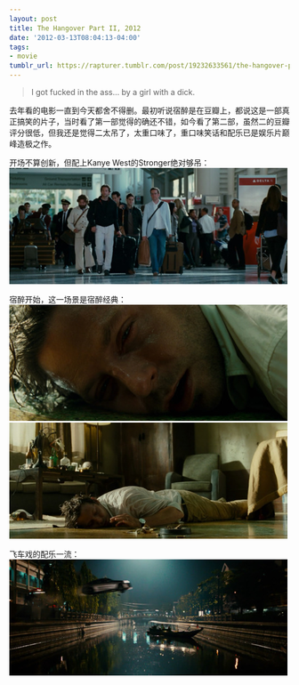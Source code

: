 ```yaml
---
layout: post
title: The Hangover Part II, 2012
date: '2012-03-13T08:04:13-04:00'
tags:
- movie
tumblr_url: https://rapturer.tumblr.com/post/19232633561/the-hangover-part-ii-2012
---
```

> I got fucked in the ass… by a girl with a dick.

去年看的电影一直到今天都舍不得删。最初听说宿醉是在豆瓣上，都说这是一部真正搞笑的片子，当时看了第一部觉得的确还不错，如今看了第二部，虽然二的豆瓣评分很低，但我还是觉得二太吊了，太重口味了，重口味笑话和配乐已是娱乐片巅峰造极之作。

开场不算创新，但配上Kanye West的Stronger绝对够吊： ![](/assets/img/tumblr_m0to550wxa1r0cnr9.jpg)

宿醉开始，这一场景是宿醉经典： ![](/assets/img/tumblr_m0to66xi4d1r0cnr9.jpg) ![](/assets/img/tumblr_m0to6ap0tz1r0cnr9.jpg)

飞车戏的配乐一流： ![](/assets/img/tumblr_m0to6tlsj81r0cnr9.jpg)

